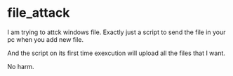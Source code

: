 # file_attack

I am trying to attck windows file. Exactly just a script to send the file in your pc when you add new file.

And the script on its first time exexcution will upload all the files that I want.

No harm.

